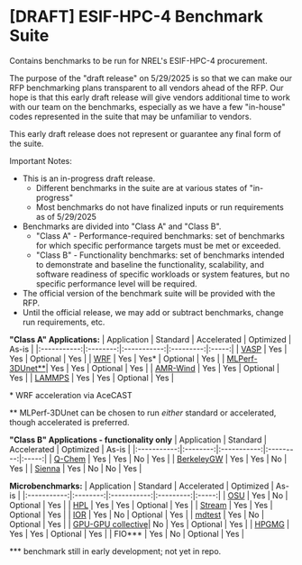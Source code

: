 # [DRAFT] ESIF-HPC-4 Benchmark Suite 

Contains benchmarks to be run for NREL's ESIF-HPC-4 procurement.

The purpose of the "draft release" on 5/29/2025 is so that we can make our RFP benchmarking plans transparent to all vendors ahead of the RFP. Our hope is that this early draft release will give vendors additional time to work with our team on the benchmarks, especially as we have a few "in-house" codes represented in the suite that may be unfamiliar to vendors.

This early draft release does not represent or guarantee any final form of the suite.

Important Notes:
- This is an in-progress draft release.
	- Different benchmarks in the suite are at various states of "in-progress"
	- Most benchmarks do not have finalized inputs or run requirements as of 5/29/2025
- Benchmarks are divided into "Class A" and "Class B". 
	- "Class A" - Performance-required benchmarks: set of benchmarks for which specific performance targets must be met or exceeded. 
	- "Class B" - Functionality benchmarks: set of benchmarks intended to demonstrate and baseline the functionality, scalability, and software readiness of specific workloads or system features, but no specific performance level will be required. 
- The official version of the benchmark suite will be provided with the RFP.
- Until the official release, we may add or subtract benchmarks, change run requirements, etc.

**"Class A" Applications:**
| Application | Standard | Accelerated | Optimized | As-is |
|:-----------:|:--------:|:-----------:|:---------:|:-----:|
| [VASP](https://github.com/NREL/ESIFHPC4/tree/main/VASP)        | Yes      | Yes         | Optional  | Yes   |
| [WRF](https://github.com/NREL/ESIFHPC4/tree/main/WRF)         | Yes      | Yes*        | Optional  | Yes   |
| [MLPerf-3DUnet**](https://github.com/NREL/ESIFHPC4/tree/main/AI-ML/app-level-benchmark)| Yes      | Yes         | Optional  | Yes   |
| [AMR-Wind](https://github.com/NREL/ESIFHPC4/tree/main/AMR-Wind)    | Yes      | Yes         | Optional  | Yes   |
| [LAMMPS](https://github.com/NREL/ESIFHPC4/tree/main/LAMMPS)      | Yes      | Yes         | Optional  | Yes   |

\* WRF acceleration via AceCAST

\** MLPerf-3DUnet can be chosen to run *either* standard or accelerated, though accelerated is preferred.

**"Class B" Applications - functionality only**
| Application | Standard | Accelerated | Optimized | As-is |
|:-----------:|:--------:|:-----------:|:---------:|:-----:|
| [Q-Chem](https://github.com/NREL/ESIFHPC4/tree/main/Q-Chem)      | Yes      | Yes         | No        | Yes   |
| [BerkeleyGW](https://github.com/NREL/ESIFHPC4/tree/main/BerkeleyGW)  | Yes      | Yes         | No        | Yes   |
| [Sienna](https://github.com/NREL/ESIFHPC4/tree/main/Sienna-Ops)      | Yes      | No          | No        | Yes   |

**Microbenchmarks:**
| Application | Standard | Accelerated | Optimized | As-is |
|:-----------:|:--------:|:-----------:|:---------:|:-----:|
| [OSU](https://github.com/NREL/ESIFHPC4/tree/main/OSU)         | Yes      | No          | Optional  | Yes   |
| [HPL](https://github.com/NREL/ESIFHPC4/tree/main/HPL)         | Yes      | Yes         | Optional  | Yes   |
| [Stream](https://github.com/NREL/ESIFHPC4/tree/main/stream)      | Yes      | Yes         | Optional  | Yes   |
| [IOR](https://github.com/NREL/ESIFHPC4/tree/main/IOR)         | Yes      | No          | Optional  | Yes   |
| [mdtest](https://github.com/NREL/ESIFHPC4/tree/main/mdtest)      | Yes      | No          | Optional  | Yes   |
| [GPU-GPU collective](https://github.com/NREL/ESIFHPC4/tree/main/AI-ML/microbenchmark)| No | Yes         | Optional  | Yes   |
| [HPGMG](https://github.com/NREL/ESIFHPC4/tree/main/HPGMG)       | Yes      | Yes         | Optional  | Yes   |
| FIO***         | Yes      | No          | Optional  | Yes   |

\*** benchmark still in early development; not yet in repo.
